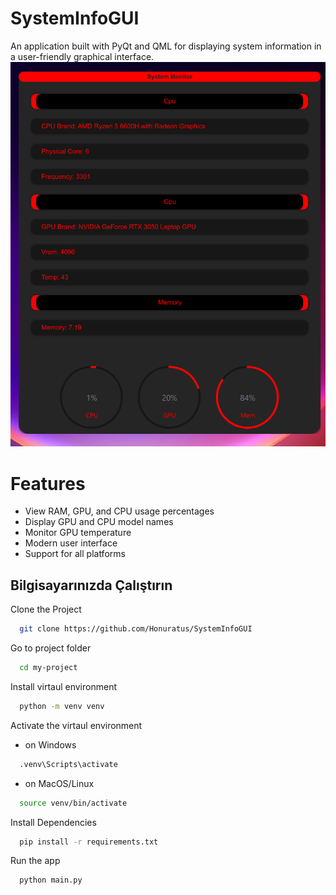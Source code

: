 # SystemInfoGUI
An application built with PyQt and QML for displaying system information in a user-friendly graphical interface.
![app screenshot](https://raw.githubusercontent.com/Honuratus/SystemInfoGUI/main/screenshot.png)



# Features

- View RAM, GPU, and CPU usage percentages
- Display GPU and CPU model names
- Monitor GPU temperature
- Modern user interface
- Support for all platforms
## Bilgisayarınızda Çalıştırın

Clone the Project

```bash
  git clone https://github.com/Honuratus/SystemInfoGUI
```

Go to project folder

```bash
  cd my-project
```

Install virtaul environment

```bash
  python -m venv venv
```

Activate the virtaul environment
- on Windows
```bash
  .venv\Scripts\activate
```
- on MacOS/Linux
```bash
  source venv/bin/activate
```
Install Dependencies
```bash
  pip install -r requirements.txt
```
Run the app
```bash
  python main.py
```





  
